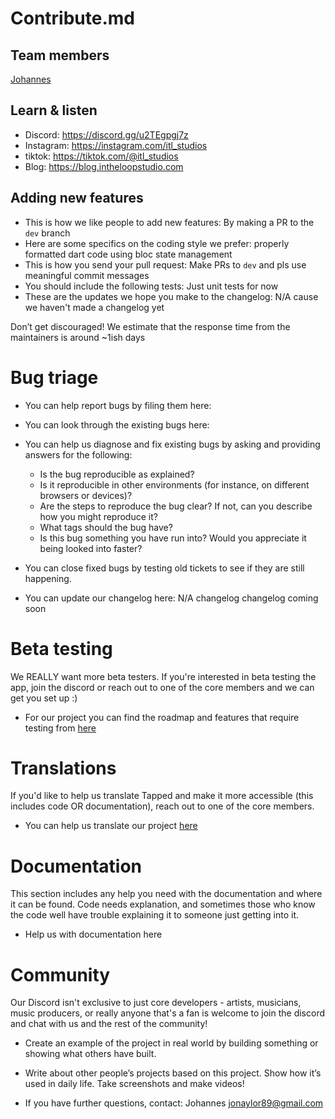 # Contribute.md

## Team members

[Johannes](https://github.com/jonaylor89)

## Learn & listen

* Discord: https://discord.gg/u2TEgpgj7z
* Instagram: https://instagram.com/itl_studios
* tiktok: https://tiktok.com/@itl_studios
* Blog: https://blog.intheloopstudio.com       

## Adding new features

* This is how we like people to add new features: By making a PR to the `dev` branch        
* Here are some specifics on the coding style we prefer: properly formatted dart code using bloc state management
* This is how you send your pull request: Make PRs to `dev` and pls use meaningful commit messages              
* You should include the following tests: Just unit tests for now             
* These are the updates we hope you make to the changelog: N/A cause we haven't made a changelog yet

Don’t get discouraged! We estimate that the response time from the
maintainers is around ~1ish days

# Bug triage

* You can help report bugs by filing them here: 
* You can look through the existing bugs here: 

* You can help us diagnose and fix existing bugs by asking and providing answers for the following:

  * Is the bug reproducible as explained?   
  * Is it reproducible in other environments (for instance, on different browsers or devices)?   
  * Are the steps to reproduce the bug clear? If not, can you describe how you might reproduce it?  
  * What tags should the bug have?  
  * Is this bug something you have run into? Would you appreciate it being looked into faster?  

* You can close fixed bugs by testing old tickets to see if they are still happening.
* You can update our changelog here: N/A changelog changelog coming soon


# Beta testing

We REALLY want more beta testers. If you're interested in beta testing the app, join the discord or reach out to one of the core members and we can get you set up :)

* For our project you can find the roadmap and features that require
testing from [here](https://github.com/InTheLoopStudio/pangolin/projects/1)

# Translations

If you'd like to help us translate Tapped and make it more accessible (this includes code OR documentation), reach out to one of the core members.

* You can help us translate our project [here](https://github.com/InTheLoopStudio/pangolin/wiki)

# Documentation

This section includes any help you need with the documentation and where it can be found. Code needs explanation, and sometimes those who know the code well have trouble explaining it to someone just getting into it. 

* Help us with documentation here

# Community 

Our Discord isn't exclusive to just core developers - artists, musicians, music producers, 
or really anyone that's a fan is welcome to join the discord and chat with us and the rest of the community!

* Create an example of the project in real world by building something or
showing what others have built. 
* Write about other people’s projects based on this project. Show how
it’s used in daily life. Take screenshots and make videos!


* If you have further questions, contact: Johannes jonaylor89@gmail.com
